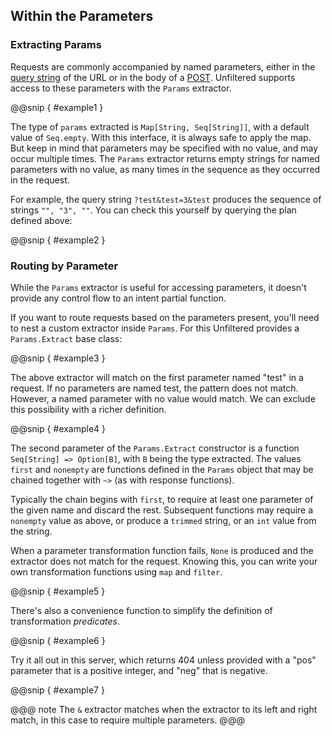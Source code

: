 Within the Parameters
---------------------

### Extracting Params

Requests are commonly accompanied by named parameters, either in the
[query string][query] of the URL or in the body of a
[POST][post]. Unfiltered supports access to these parameters with the
`Params` extractor.

[query]: https://en.wikipedia.org/wiki/Query_string
[post]: https://en.wikipedia.org/wiki/POST_%28HTTP%29#Use_for_submitting_web_forms

@@snip [ ](../../main/scala/06/b.scala) { #example1 }

The type of `params` extracted is `Map[String, Seq[String]]`, with a
default value of `Seq.empty`. With this interface, it is always safe
to apply the map. But keep in mind that parameters may be specified
with no value, and may occur multiple times. The `Params` extractor
returns empty strings for named parameters with no value, as many
times in the sequence as they occurred in the request.

For example, the query string `?test&test=3&test` produces the
sequence of strings `"", "3", ""`. You can check this yourself by
querying the plan defined above:

@@snip [ ](../../main/scala/06/b.scala) { #example2 }

### Routing by Parameter

While the `Params` extractor is useful for accessing parameters, it
doesn't provide any control flow to an intent partial function.

If you want to route requests based on the parameters present, you'll
need to nest a custom extractor inside `Params`. For this Unfiltered
provides a `Params.Extract` base class:


@@snip [ ](../../main/scala/06/b.scala) { #example3 }

The above extractor will match on the first parameter named "test" in
a request. If no parameters are named test, the pattern does not
match. However, a named parameter with no value would match. We can
exclude this possibility with a richer definition.

@@snip [ ](../../main/scala/06/b.scala) { #example4 }

The second parameter of the `Params.Extract` constructor is a function
`Seq[String] => Option[B]`, with `B` being the type extracted. The
values `first` and `nonempty` are functions defined in the `Params`
object that may be chained together with `~>` (as with response
functions).

Typically the chain begins with `first`, to require at least one
parameter of the given name and discard the rest. Subsequent functions
may require a `nonempty` value as above, or produce a `trimmed`
string, or an `int` value from the string.

When a parameter transformation function fails, `None` is produced and
the extractor does not match for the request. Knowing this, you can
write your own transformation functions using `map` and `filter`.

@@snip [ ](../../main/scala/06/b.scala) { #example5 }

There's also a convenience function to simplify the definition of
transformation *predicates*.

@@snip [ ](../../main/scala/06/b.scala) { #example6 }

Try it all out in this server, which returns 404 unless provided with
a "pos" parameter that is a positive integer, and "neg" that is
negative.

@@snip [ ](../../main/scala/06/b.scala) { #example7 }

@@@ note
The `&` extractor matches when the extractor to its left and right
match, in this case to require multiple parameters.
@@@
